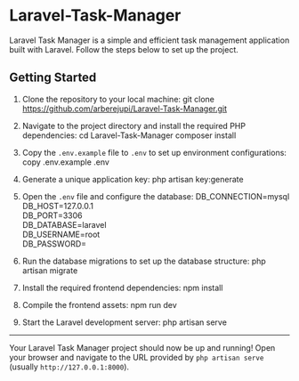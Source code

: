 # Laravel-Task-Manager

Laravel Task Manager is a simple and efficient task management application built with Laravel. Follow the steps below to set up the project.

## Getting Started

1. Clone the repository to your local machine:
   git clone https://github.com/arberejupi/Laravel-Task-Manager.git

2. Navigate to the project directory and install the required PHP dependencies:
   cd Laravel-Task-Manager
   composer install

3. Copy the `.env.example` file to `.env` to set up environment configurations:
   copy .env.example .env

4. Generate a unique application key:
   php artisan key:generate

5. Open the `.env` file and configure the database:
   DB_CONNECTION=mysql  
   DB_HOST=127.0.0.1  
   DB_PORT=3306  
   DB_DATABASE=laravel  
   DB_USERNAME=root  
   DB_PASSWORD=

7. Run the database migrations to set up the database structure:
   php artisan migrate

8. Install the required frontend dependencies:
   npm install

9. Compile the frontend assets:
   npm run dev

10. Start the Laravel development server:
   php artisan serve

---

Your Laravel Task Manager project should now be up and running! Open your browser and navigate to the URL provided by `php artisan serve` (usually `http://127.0.0.1:8000`).
